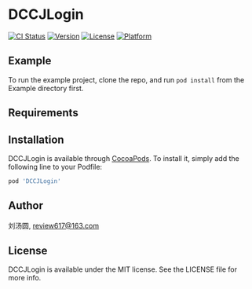 # DCCJLogin

[![CI Status](https://img.shields.io/travis/刘汤圆/DCCJLogin.svg?style=flat)](https://travis-ci.org/刘汤圆/DCCJLogin)
[![Version](https://img.shields.io/cocoapods/v/DCCJLogin.svg?style=flat)](https://cocoapods.org/pods/DCCJLogin)
[![License](https://img.shields.io/cocoapods/l/DCCJLogin.svg?style=flat)](https://cocoapods.org/pods/DCCJLogin)
[![Platform](https://img.shields.io/cocoapods/p/DCCJLogin.svg?style=flat)](https://cocoapods.org/pods/DCCJLogin)

## Example

To run the example project, clone the repo, and run `pod install` from the Example directory first.

## Requirements

## Installation

DCCJLogin is available through [CocoaPods](https://cocoapods.org). To install
it, simply add the following line to your Podfile:

```ruby
pod 'DCCJLogin'
```

## Author

刘汤圆, review617@163.com

## License

DCCJLogin is available under the MIT license. See the LICENSE file for more info.
